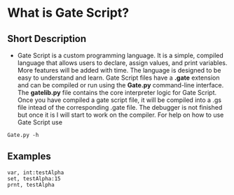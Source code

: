# What is Gate Script?

## Short Description
- Gate Script is a custom programming language. It is a simple, compiled language that allows users to declare, assign values, and print variables. More features will be added with time. The language is designed to be easy to understand and learn. Gate Script files have a **.gate** extension and can be compiled or run using the **Gate.py** command-line interface. The **gatelib.py** file contains the core interpreter logic for Gate Script. Once you have compiled a gate script file, it will be compiled into a .gs file intead of the corresponding .gate file. The debugger is not finished but once it is I will start to work on the compiler. For help on how to use Gate Script use
```
Gate.py -h
```

## Examples

```GateScript
var, int:testAlpha
set, testAlpha:15
prnt, testAlpha
```
